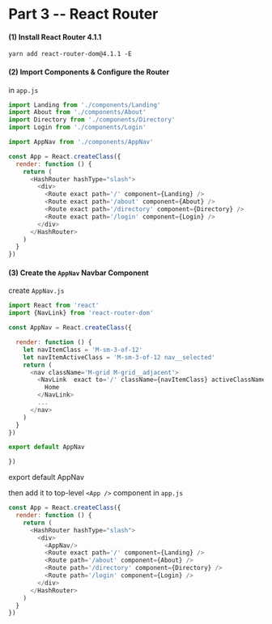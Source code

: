 # Part 3 -- React Router

#### (1) Install React Router 4.1.1
`yarn add react-router-dom@4.1.1 -E`

#### (2) Import Components & Configure the Router
in `app.js`

```js
import Landing from './components/Landing'
import About from './components/About'
import Directory from './components/Directory'
import Login from './components/Login'

import AppNav from './components/AppNav'

const App = React.createClass({
  render: function () {
    return (
      <HashRouter hashType="slash">
        <div>
          <Route exact path='/' component={Landing} />
          <Route exact path='/about' component={About} />
          <Route exact path='/directory' component={Directory} />
          <Route exact path='/login' component={Login} />
        </div>
      </HashRouter>
    )
  }
})  
```

#### (3) Create the `AppNav` Navbar Component

create `AppNav.js`
```js
import React from 'react'
import {NavLink} from 'react-router-dom'

const AppNav = React.createClass({

  render: function () {
    let navItemClass = 'M-sm-3-of-12'
    let navItemActiveClass = 'M-sm-3-of-12 nav__selected'
    return (
      <nav className='M-grid M-grid__adjacent'>
        <NavLink  exact to='/' className={navItemClass} activeClassName={navItemActiveClass}>
          Home
        </NavLink>
        ...
      </nav>
    )
  }
})

export default AppNav

})
```

export default AppNav

then add it to top-level `<App />` component in `app.js`

```js
const App = React.createClass({
  render: function () {
    return (
      <HashRouter hashType="slash">
        <div>
          <AppNav/>
          <Route exact path='/' component={Landing} />
          <Route path='/about' component={About} />
          <Route path='/directory' component={Directory} />
          <Route path='/login' component={Login} />
        </div>
      </HashRouter>
    )
  }
})
```

